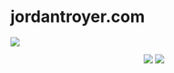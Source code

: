 # jordantroyer.com

<img src="https://raw.githubusercontent.com/boogiedev/troyr/master/troyrheadergifopt.gif"> </img>

<p align="center">
  <img src="https://img.shields.io/badge/Status-In%20Prog-yellow?style=flat-square"></img>
  <img src="https://img.shields.io/github/repo-size/boogiedev/troyr?style=flat-square"></img>
</p>
